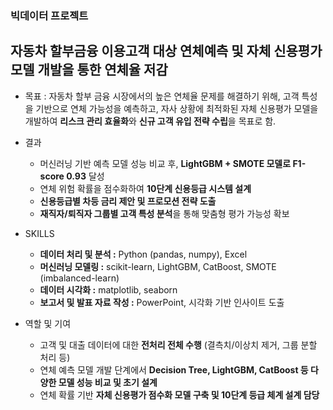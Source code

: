 ### 빅데이터 프로젝트
## 자동차 할부금융 이용고객 대상 연체예측 및 자체 신용평가 모델 개발을 통한 연체율 저감
  
- 목표 : 자동차 할부 금융 시장에서의 높은 연체율 문제를 해결하기 위해, 고객 특성을 기반으로 연체 가능성을 예측하고, 자사 상황에 최적화된 자체 신용평가 모델을 개발하여 **리스크 관리 효율화**와 **신규 고객 유입 전략 수립**을 목표로 함.

- 결과
    - 머신러닝 기반 예측 모델 성능 비교 후, **LightGBM + SMOTE 모델로 F1-score 0.93** 달성
    - 연체 위험 확률을 점수화하여 **10단계 신용등급 시스템 설계**
    - **신용등급별 차등 금리 제안 및 프로모션 전략 도출**
    - **재직자/퇴직자 그룹별 고객 특성 분석**을 통해 맞춤형 평가 가능성 확보

- SKILLS
    - **데이터 처리 및 분석 :** Python (pandas, numpy), Excel
    - **머신러닝 모델링 :** scikit-learn, LightGBM, CatBoost, SMOTE (imbalanced-learn)
    - **데이터 시각화 :** matplotlib, seaborn
    - **보고서 및 발표 자료 작성 :** PowerPoint, 시각화 기반 인사이트 도출

- 역할 및 기여
    - 고객 및 대출 데이터에 대한 **전처리 전체 수행** (결측치/이상치 제거, 그룹 분할 처리 등)
    - 연체 예측 모델 개발 단계에서 **Decision Tree, LightGBM, CatBoost 등 다양한 모델 성능 비교 및 초기 설계**
    - 연체 확률 기반 **자체 신용평가 점수화 모델 구축 및 10단계 등급 체계 설계 담당**
